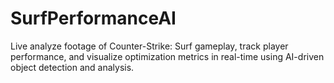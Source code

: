 # SurfPerformanceAI
Live analyze footage of Counter-Strike: Surf gameplay, track player performance, and visualize optimization metrics in real-time using AI-driven object detection and analysis.
